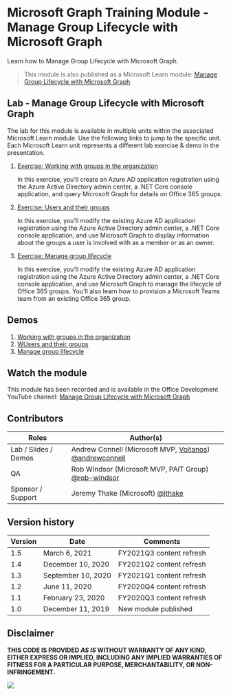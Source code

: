 # Microsoft Graph Training Module - Manage Group Lifecycle with Microsoft Graph

Learn how to Manage Group Lifecycle with Microsoft Graph.

> This module is also published as a Microsoft Learn module: [Manage Group Lifecycle with Microsoft Graph](https://docs.microsoft.com/learn/modules/msgraph-access-group-data)

## Lab - Manage Group Lifecycle with Microsoft Graph

The lab for this module is available in multiple units within the associated Microsoft Learn module. Use the following links to jump to the specific unit. Each Microsoft Learn unit represents a different lab exercise & demo in the presentation.

1. [Exercise: Working with groups in the organization](https://docs.microsoft.com/learn/modules/msgraph-access-group-data/3-exercise-working-groups)

   In this exercise, you'll create an Azure AD application registration using the Azure Active Directory admin center, a .NET Core console application, and query Microsoft Graph for details on Office 365 groups.

1. [Exercise: Users and their groups](https://docs.microsoft.com/en-us/learn/modules/msgraph-access-group-data/5-exercise-users-groups)

   In this exercise, you'll modify the existing Azure AD application registration using the Azure Active Directory admin center, a .NET Core console application, and use Microsoft Graph to display information about the groups a user is involved with as a member or as an owner.

1. [Exercise: Manage group lifecycle](https://docs.microsoft.com/en-us/learn/modules/msgraph-access-group-data/7-exercise-group-lifecycle)

   In this exercise, you'll modify the existing Azure AD application registration using the Azure Active Directory admin center, a .NET Core console application, and use Microsoft Graph to manage the lifecycle of Office 365 groups. You'll also learn how to provision a Microsoft Teams team from an existing Office 365 group.

## Demos

1. [Working with groups in the organization](./demos/01-working-groups)
1. [WUsers and their groups](./demos/02-users-groups)
1. [Manage group lifecycle](./demos/03-modify-groups)

## Watch the module

This module has been recorded and is available in the Office Development YouTube channel: [Manage Group Lifecycle with Microsoft Graph](https://www.youtube.com/watch?v=uxNSxspTVQU)

## Contributors

| Roles                | Author(s)                                                                                                      |
| -------------------- | -------------------------------------------------------------------------------------------------------------- |
| Lab / Slides / Demos | Andrew Connell (Microsoft MVP, [Voitanos](//github.com/voitanos)) [@andrewconnell](//github.com/andrewconnell) |
| QA                   | Rob Windsor (Microsoft MVP, PAIT Group) [@rob-windsor](//github.com/rob-windsor)                               |
| Sponsor / Support    | Jeremy Thake (Microsoft) [@jthake](//github.com/jthake)                                                        |

## Version history

| Version | Date               | Comments                 |
| ------- | ------------------ | ------------------------ |
| 1.5     | March 6, 2021      | FY2021Q3 content refresh |
| 1.4     | December 10, 2020  | FY2021Q2 content refresh |
| 1.3     | September 10, 2020 | FY2021Q1 content refresh |
| 1.2     | June 11, 2020      | FY2020Q4 content refresh |
| 1.1     | February 23, 2020  | FY2020Q3 content refresh |
| 1.0     | December 11, 2019  | New module published     |

## Disclaimer

**THIS CODE IS PROVIDED _AS IS_ WITHOUT WARRANTY OF ANY KIND, EITHER EXPRESS OR IMPLIED, INCLUDING ANY IMPLIED WARRANTIES OF FITNESS FOR A PARTICULAR PURPOSE, MERCHANTABILITY, OR NON-INFRINGEMENT.**

<img src="https://telemetry.sharepointpnp.com/msgraph-access-group-data" />
